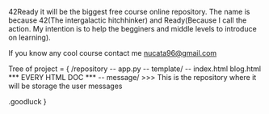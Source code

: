 42Ready it will be the biggest free course online repository.
The name is because 42(The intergalactic hitchhinker) and Ready(Because I call the action. My intention is to help the begginers and middle levels to introduce on learning).

If you know any cool course contact me nucata96@gmail.com

Tree of project = {
    /repository
        -- app.py
        -- template/
              -- index.html blog.html *** EVERY HTML DOC ***
        -- message/
            >>> This is the repository where it will be storage the user messages

.goodluck
}
